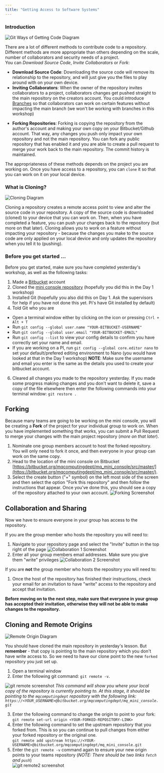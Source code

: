 ```yaml
---
title: "Getting Access to Software Systems"
---
```


### Introduction

![Git Ways of Getting Code Diagram](figs/getting-code.png)

There are a lot of different methods to contribute code to a repository. Different methods are more appropriate than others depending on the scale, number of collaborators and security needs of a project.  
You can *Download Source Code*, *Invite Collaborators* or *Fork*:

* **Download Source Code**: Downloading the source code will remove its relationship to the repository, and will just give you the files to play around with on your own device.
* **Inviting Collaborators**: When the owner of the repository invites collaborators to a project, collaborators changes get pushed straight to the main repository on the creators account. You could introduce [Branches](https://www.atlassian.com/git/tutorials/using-branches#:~:text=In%20Git%2C%20branches%20are%20a,branch%20to%20encapsulate%20your%20changes.) so that collaborators can work on certain features without impacting the main branch (we won't be working with branches in this workshop)
<!--* **Cloning Repositories**: Cloning a repository creates a remote copy of all the source code in a repository on your device. You can clone repositories thatIt is no longer associated with the main repository, and is just a series of files. You would clone a repository if you want a copy of the repository without the version history.-->
* **Forking Repositories**: Forking is copying the repository from the author's account and making your own copy on your Bitbucket/Github account. That way, any changes you push only impact your own repository and not the main repository. You can fork any public repository that has enabled it and you are able to create a pull request to merge your work back to the main repository. The commit history is maintained.

The appropriateness of these methods depends on the project you are working on. Once you have access to a repository, you can `clone` it so that you can work on it on your local device.


### What is Cloning?
![Cloning Diagram](figs/cloning.jpg)

Cloning a repository creates a remote access point to view and alter the source code in your repository. A copy of the source code is downloaded (cloned) to your device that you can work on. Then, when you have completed a feature, you can push your changes back to the repository (but more on that later). Cloning allows you to work on a feature without impacting your repository - because the changes you make to the source code are only applied on your local device and only updates the repository when you tell it to (pushing).

### Before you get started ...
Before you get started, make sure you have completed yesterday's workshop, as well as the following tasks:  

1. Made a [Bitbucket](https://bitbucket.org/) account
2. Cloned the [mini console repository](https://bitbucket.org/mqcomputingdept/mq_mini_console/src/master/) (hopefully you did this in the Day 1 workshop)
3. Installed Git (hopefully you also did this on Day 1. Ask the supervisors for help if you have not done this yet. Pi's have Git installed by default)
4. Told Git who you are  
  * Open a terminal window either by clicking on the icon or pressing `Ctrl + Alt + T`
  * Run `git config --global user.name "YOUR-BITBUCKET-USERNAME"`
  * Run `git config --global user.email "YOUR-BITBUCKET-EMAIL"`
  * Run `git config --list` to view your config details to confirm you have correctly set your name and email.
  * If you are working on a PI, run `git config --global core.editor nano` to set your default/prefered editing environment to Nano (you would have looked at that in the Day 1 workshop)
  **NOTE**: Make sure the username and email you enter is the same as the details you used to create your bitbucket account.
 
6. Cleared all changes you made to the repository yesterday. If you made some progress making changes and you don't want to delete it, save a copy of the file elsewhere then enter the following commands into your terminal window: `git restore .`

## Forking

Because many teams are going to be working on the mini console, you will be creating a **Fork** of the project for your individual group to work on. When you have implemented something that works, you can submit a Pull Request to merge your changes with the main project repository (*more on that later*).

1. Nominate one group members account to host the forked repository. You will only need to fork it once, and then everyone in your group can work on the same copy.
2. Head to the location of the mini console on Bitbucket [https://bitbucket.org/mqcomputingdept/mq_mini_console/src/master/](https://bitbucket.org/mqcomputingdept/mq_mini_console/src/master/).
3. Select the create button ("+" symbol) on the left most side of the screen and then select the option "Fork this repository" and then follow the instructions that appear. Once you've done this, you should see a copy of the repository attached to your own account.
![Forking Screenshot](figs/forking.png)


## Collaboration and Sharing
Now we have to ensure everyone in your group has access to the repository.

If you are the group member who hosts the repository you will need to:

1. Navigate to your repository page and select the "Invite" button in the top right of the page
![Collaboration 1 Screenshot](figs/collab-1.png)
2. Enter all your group members email addresses. Make sure you give them "write" privileges
![Collaboration 2 Screenshot](figs/collab-2.png) 

If you are **not** the group member who hosts the repository you will need to:

1. Once the host of the repository has finished their instructions, check your email for an invitation to have "write" access to the repository and accept that invitation.

**Before moving on to the next step, make sure that everyone in your group has accepted their invitation, otherwise they will not be able to make changes to the repository.**

## Cloning and Remote Origins

![Remote Origin Diagram](figs/remote-origins.jpg)

You should have cloned the main repository in yesterday's lesson. But **remember** - that copy is pointing to the main repository which you don't have write access to. So we need to have our clone point to the new `forked` repository you just set up.

1. Open a terminal window
2. Enter the following git command: `git remote -v`.

 ![git remote screenshot](figs/clone-1.png)
 *This command will show you where your local copy of the repository is currently pointing to. At this stage, it should be pointing to the `mqcomputingdept` repository with the following link: `https://<YOUR_USERNAME>@bitbucket.org/mqcomputingdept/mq_mini_console.git`*

3. Enter the following command to change the origin to point to your fork:  
  `git remote set-url origin <YOUR-FORKED-REPOSITORY-LINK>`
4. Enter the following command to set the upstream repository that you forked from. This is so you can continue to pull changes from either your forked repository or the original one.  
`git remote add upstream https://<YOUR-USERNAME>@bitbucket.org/mqcomputingdept/mq_mini_console.git`
5. Enter the `git remote -v` command again to ensure your new origin points to your teams repository (*NOTE: There should be two links `fetch` and `push`*)  
![git remote2 screenshot](figs/clone-2.png)

